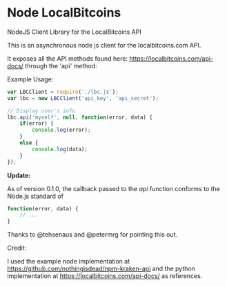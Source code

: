 Node LocalBitcoins
===========

NodeJS Client Library for the LocalBitcoins API

This is an asynchronous node js client for the localbitcoins.com API.

It exposes all the API methods found here: https://localbitcoins.com/api-docs/ through the 'api' method:

Example Usage:

```javascript
var LBCClient = require('./lbc.js');
var lbc = new LBCClient('api_key', 'api_secret');

// Display user's info
lbc.api('myself', null, function(error, data) {
    if(error) {
        console.log(error);
    }
    else {
        console.log(data);
    }
});

```

**Update:**

As of version 0.1.0, the callback passed to the *api* function conforms to the Node.js standard of

```javascript
function(error, data) {
    // ...
}
```

Thanks to @tehsenaus and @petermrg for pointing this out.

Credit:

I used the example node implementation at https://github.com/nothingisdead/npm-kraken-api and the python implementation at https://localbitcoins.com/api-docs/ as references.
